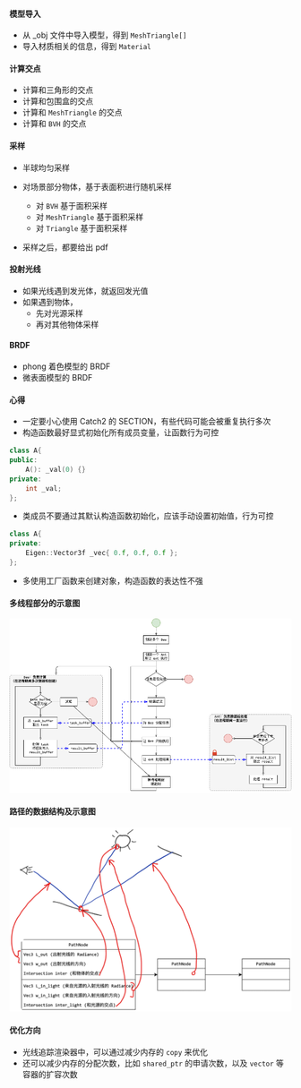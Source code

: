 #### 模型导入

- 从 _obj 文件中导入模型，得到 `MeshTriangle[]`
- 导入材质相关的信息，得到 `Material`

#### 计算交点

- 计算和三角形的交点
- 计算和包围盒的交点
- 计算和 `MeshTriangle` 的交点
- 计算和 `BVH` 的交点

#### 采样

- 半球均匀采样
- 对场景部分物体，基于表面积进行随机采样
    - 对 `BVH` 基于面积采样
    - 对 `MeshTriangle` 基于面积采样
    - 对 `Triangle` 基于面积采样

- 采样之后，都要给出 pdf

#### 投射光线

- 如果光线遇到发光体，就返回发光值
- 如果遇到物体，
    - 先对光源采样
    - 再对其他物体采样

#### BRDF

- phong 着色模型的 BRDF
- 微表面模型的 BRDF

#### 心得

- 一定要小心使用 Catch2 的 SECTION，有些代码可能会被重复执行多次
- 构造函数最好显式初始化所有成员变量，让函数行为可控
  
```cpp
class A{
public:
    A(): _val(0) {}
private:
    int _val;
};
```
- 类成员不要通过其默认构造函数初始化，应该手动设置初始值，行为可控

```cpp
class A{
private:
    Eigen::Vector3f _vec{ 0.f, 0.f, 0.f };
};
```

- 多使用工厂函数来创建对象，构造函数的表达性不强

#### 多线程部分的示意图

![](./.pictures/多线程task.png)

#### 路径的数据结构及示意图

![](./.pictures/Path的数据结构.png)

#### 优化方向
- 光线追踪渲染器中，可以通过减少内存的 `copy` 来优化
- 还可以减少内存的分配次数，比如 `shared_ptr` 的申请次数，以及 `vector` 等容器的扩容次数

